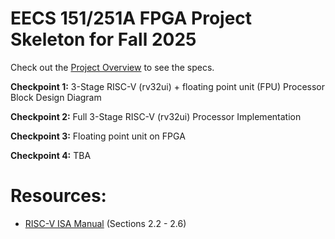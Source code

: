 # EECS 151/251A FPGA Project Skeleton for Fall 2025
Check out the [Project Overview](https://inst.eecs.berkeley.edu/~eecs151/fa25/static/fpga/project) to see the specs.

**Checkpoint 1:** 3-Stage RISC-V (rv32ui) + floating point unit (FPU) Processor Block Design Diagram

**Checkpoint 2:** Full 3-Stage RISC-V (rv32ui) Processor Implementation

**Checkpoint 3:** Floating point unit on FPGA

**Checkpoint 4:** TBA

# Resources:
- [RISC-V ISA Manual](https://riscv.org/wp-content/uploads/2017/05/riscv-spec-v2.2.pdf) (Sections 2.2 - 2.6)

